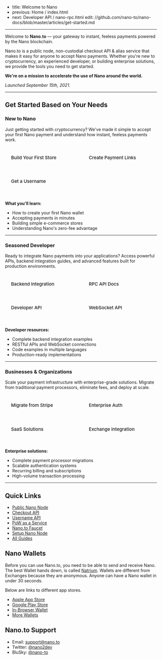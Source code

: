 - title: Welcome to Nano
- previous: Home / index.html
- next: Developer API / nano-rpc.html
edit: //github.com/nano-to/nano-docs/blob/master/articles/get-started.md
-----

Welcome to **Nano.to** — your gateway to instant, feeless payments powered by the Nano blockchain.

Nano.to is a public node, non-custodial checkout API & alias service that makes it easy for anyone to accept Nano payments. Whether you're new to cryptocurrency, an experienced developer, or building enterprise solutions, we provide the tools you need to get started.

**We're on a mission to accelerate the use of Nano around the world.**

*Launched September 15th, 2021.*

<style>
  .welcome-card {
    display: block;
    border: 1px solid var(--vp-c-divider);
    border-radius: 8px;
    padding: 16px 20px;
    text-decoration: none;
    color: var(--vp-c-text-1);
    transition: border-color 0.25s;
    margin-bottom: 12px;
  }
  .welcome-card:hover {
    border-color: var(--vp-c-brand-1);
    color: var(--vp-c-text-1);
    text-decoration: none;
  }
  .card-container {
    display: grid;
    grid-template-columns: repeat(auto-fit, minmax(200px, 1fr));
    gap: 12px;
    margin: 1.5rem 0;
  }
  @media (min-width: 640px) {
    .card-container {
      grid-template-columns: repeat(auto-fit, minmax(220px, 1fr));
    }
  }
  .welcome-card-title {
    display: block;
    font-weight: 500;
    line-height: 1.5;
    font-size: 15px;
  }
</style>

---

## **Get Started Based on Your Needs**

### **New to Nano**

Just getting started with cryptocurrency? We've made it simple to accept your first Nano payment and understand how instant, feeless payments work.

<div class="card-container">
  <a href="/building-ecommerce-nanopay.html" class="welcome-card">
    <span class="welcome-card-title">Build Your First Store</span>
  </a>
  <a href="/checkout.html" class="welcome-card">
    <span class="welcome-card-title">Create Payment Links</span>
  </a>
  <a href="/usernames.html" class="welcome-card">
    <span class="welcome-card-title">Get a Username</span>
  </a>
</div>

**What you'll learn:**
- How to create your first Nano wallet
- Accepting payments in minutes
- Building simple e-commerce stores
- Understanding Nano's zero-fee advantage

---

### **Seasoned Developer**

Ready to integrate Nano payments into your applications? Access powerful APIs, backend integration guides, and advanced features built for production environments.

<div class="card-container">
  <a href="/backend-integration-nanopay.html" class="welcome-card">
    <span class="welcome-card-title">Backend Integration</span>
  </a>
  <a href="/nano-rpc.html" class="welcome-card">
    <span class="welcome-card-title">RPC API Docs</span>
  </a>
  <a href="/developer-api.html" class="welcome-card">
    <span class="welcome-card-title">Developer API</span>
  </a>
  <a href="/websocket.html" class="welcome-card">
    <span class="welcome-card-title">WebSocket API</span>
  </a>
</div>

**Developer resources:**
- Complete backend integration examples
- RESTful APIs and WebSocket connections
- Code examples in multiple languages
- Production-ready implementations

---

### **Businesses & Organizations**

Scale your payment infrastructure with enterprise-grade solutions. Migrate from traditional payment processors, eliminate fees, and deploy at scale.

<div class="card-container">
  <a href="/stripe-to-nano-migration.html" class="welcome-card">
    <span class="welcome-card-title">Migrate from Stripe</span>
  </a>
  <a href="/nano-authentication-service.html" class="welcome-card">
    <span class="welcome-card-title">Enterprise Auth</span>
  </a>
  <a href="/saas-subscriptions-nanopay.html" class="welcome-card">
    <span class="welcome-card-title">SaaS Solutions</span>
  </a>
  <a href="/exchange-work-generate-integration.html" class="welcome-card">
    <span class="welcome-card-title">Exchange Integration</span>
  </a>
</div>

**Enterprise solutions:**
- Complete payment processor migrations
- Scalable authentication systems
- Recurring billing and subscriptions
- High-volume transaction processing

---

## **Quick Links**

- [Public Nano Node](/nano-rpc.html)
- [Checkout API](/checkout.html)
- [Username API](/usernames.html)
- [PoW as a Service](/pow.html)
- [Nano.to Faucet](/faucet.html)
- [Setup Nano Node](/setup-node.html)
- [All Guides](/guides.html)

## Nano Wallets

Before you can use Nano.to, you need to be able to send and receive Nano. The best Wallet hands down, is called [Natrium](https://natrium.io/). Wallets are different from Exchanges because they are anonymous. Anyone can have a Nano wallet in under 30 seconds.

Below are links to different app stores.

- [Apple App Store](https://itunes.apple.com/us/app/natrium/id1451425707?ls=1&mt=8)
- [Google Play Store](https://play.google.com/store/apps/details?id=co.banano.natriumwallet)
- [In-Browser Wallet](https://nault.cc/)
- [More Wallets](https://hub.nano.org/i/wallets/2)

## Nano.to Support

- Email: support@nano.to
- Twitter: [@nano2dev](https://twitter.com/nano2dev)
- BluSky: [@nano-to](https://bsky.app/profile/nano-to.bsky.social)
